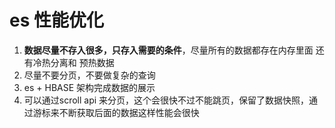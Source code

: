 # es 性能优化

1. **数据尽量不存入很多，只存入需要的条件**，尽量所有的数据都存在内存里面 还有冷热分离和 预热数据
2. 尽量不要分页，不要做复杂的查询
3. es + HBASE 架构完成数据的展示
4. 可以通过scroll api 来分页，这个会很快不过不能跳页，保留了数据快照，通过游标来不断获取后面的数据这样性能会很快

